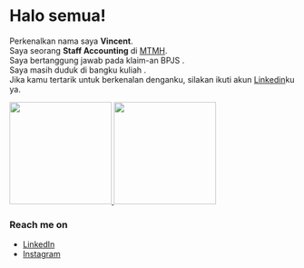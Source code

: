 # Halo semua! 
Perkenalkan nama saya **Vincent**.\
Saya seorang **Staff Accounting** di [MTMH](https://www.rsmurniteguh.com/).\
Saya bertanggung jawab pada klaim-an BPJS .\
Saya masih duduk di bangku kuliah .\
Jika kamu tertarik untuk berkenalan denganku, silakan ikuti akun [Linkedin](https://www.linkedin.com/in/vincentopakz/)ku ya.
 
<p align="left">
<a href="https://github.com/vincentopakz">
  <img height="180em" src="https://github-readme-stats-eight-theta.vercel.app/api?username=vincentopakz&show_icons=true&theme=algolia&include_all_commits=true&count_private=true"/>
  <img height="180em" src="https://github-readme-stats-eight-theta.vercel.app/api/top-langs/?username=vincentopakz&layout=compact&langs_count=8&theme=algolia"/>
</a>
</p>

### Reach me on
- <a href="https://linkedin.com/in/vincentopakz/">LinkedIn</a>
- <a href="https://instagram.com/vincentopakz/">Instagram</a>
